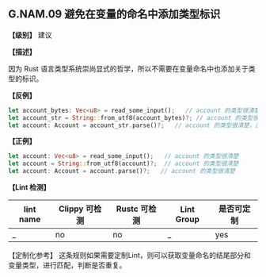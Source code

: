 ## G.NAM.09  避免在变量的命名中添加类型标识

**【级别】** 建议

**【描述】**

因为 Rust 语言类型系统崇尚显式的哲学，所以不需要在变量命名中也添加关于类型的标识。



**【反例】**

```rust
let account_bytes: Vec<u8> = read_some_input();   // account 的类型很清楚，没必要在命名中加 `_bytes`
let account_str = String::from_utf8(account_bytes)?; // account 的类型很清楚，没必要在命名中加 `_str`
let account: Account = account_str.parse()?;   // account 的类型很清楚，没必要在命名中加 `_str`
```

**【正例】**

```rust
let account: Vec<u8> = read_some_input();   // account 的类型很清楚
let account = String::from_utf8(account)?;  // account 的类型很清楚
let account: Account = account.parse()?;   // account 的类型很清楚
```


**【Lint 检测】**

| lint name  | Clippy 可检测 | Rustc 可检测 | Lint Group | 是否可定制 |
| ---------- | ------------- | ------------ | ---------- | ----- |
| _ | no           | no           | _   | yes |

【定制化参考】
这条规则如果需要定制Lint，则可以获取变量命名的结尾部分和变量类型，进行匹配，判断是否重复。